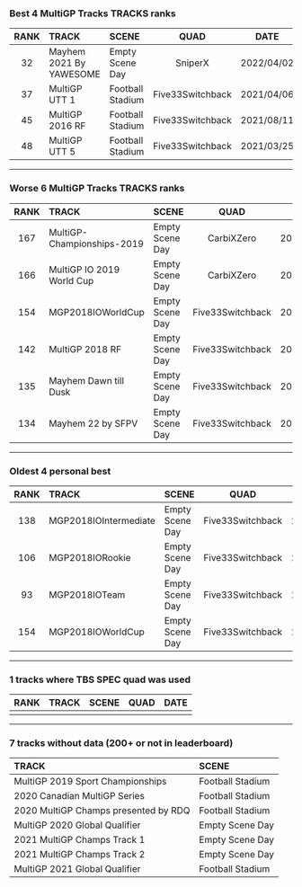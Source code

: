 ### Best 4 MultiGP Tracks TRACKS ranks
|RANK|TRACK|SCENE|QUAD|DATE|
|:---:|:---|:---|:---:|:---:|
|32|Mayhem 2021 By YAWESOME|Empty Scene Day|SniperX|2022/04/02|
|37|MultiGP UTT 1|Football Stadium|Five33Switchback|2021/04/06|
|45|MultiGP 2016 RF|Football Stadium|Five33Switchback|2021/08/11|
|48|MultiGP UTT 5|Football Stadium|Five33Switchback|2021/03/25|
---
### Worse 6 MultiGP Tracks TRACKS ranks
|RANK|TRACK|SCENE|QUAD|DATE|
|:---:|:---|:---|:---:|:---:|
|167|MultiGP-Championships-2019|Empty Scene Day|CarbiXZero|2021/01/20|
|166|MultiGP IO 2019 World Cup|Empty Scene Day|CarbiXZero|2021/01/20|
|154|MGP2018IOWorldCup|Empty Scene Day|Five33Switchback|2021/01/11|
|142|MultiGP 2018 RF|Empty Scene Day|Five33Switchback|2021/08/11|
|135|Mayhem Dawn till Dusk|Empty Scene Day|Five33Switchback|2021/05/31|
|134|Mayhem 22 by SFPV|Empty Scene Day|Five33Switchback|2022/04/01|
---
### Oldest 4 personal best
|RANK|TRACK|SCENE|QUAD|DATE|
|:---:|:---|:---|:---:|:---:|
|138|MGP2018IOIntermediate|Empty Scene Day|Five33Switchback|2021/01/11|
|106|MGP2018IORookie|Empty Scene Day|Five33Switchback|2021/01/11|
|93|MGP2018IOTeam|Empty Scene Day|Five33Switchback|2021/01/11|
|154|MGP2018IOWorldCup|Empty Scene Day|Five33Switchback|2021/01/11|
---
### 1 tracks where TBS SPEC quad was used
|RANK|TRACK|SCENE|QUAD|DATE|
|:---:|:---|:---|:---:|:---:|
||||||
---
### 7 tracks without data (200+ or not in leaderboard)
|TRACK|SCENE|
|:---|:---|
|MultiGP 2019 Sport Championships|Football Stadium|
|2020 Canadian MultiGP Series|Football Stadium|
|2020 MultiGP Champs presented by RDQ|Football Stadium|
|MultiGP 2020 Global Qualifier|Empty Scene Day|
|2021 MultiGP Champs Track 1|Empty Scene Day|
|2021 MultiGP Champs Track 2|Empty Scene Day|
|MultiGP 2021 Global Qualifier|Football Stadium|
